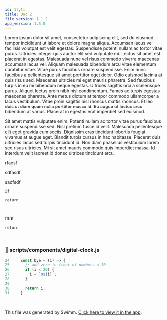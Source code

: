 ```yaml
---
id: 1tyti
title: Doc 2
file_version: 1.1.2
app_version: 1.5.0
---
```


Lorem ipsum dolor sit amet, consectetur adipiscing elit, sed do eiusmod tempor incididunt ut labore et dolore magna aliqua. Accumsan lacus vel facilisis volutpat est velit egestas. Suspendisse potenti nullam ac tortor vitae purus. Ultricies integer quis auctor elit sed vulputate mi. Lectus sit amet est placerat in egestas. Malesuada nunc vel risus commodo viverra maecenas accumsan lacus vel. Aliquam malesuada bibendum arcu vitae elementum curabitur vitae. Vitae purus faucibus ornare suspendisse. Enim nunc faucibus a pellentesque sit amet porttitor eget dolor. Odio euismod lacinia at quis risus sed. Maecenas ultricies mi eget mauris pharetra. Sed faucibus turpis in eu mi bibendum neque egestas. Ultrices sagittis orci a scelerisque purus. Aliquet lectus proin nibh nisl condimentum. Fames ac turpis egestas maecenas pharetra. Ante metus dictum at tempor commodo ullamcorper a lacus vestibulum. Vitae proin sagittis nisl rhoncus mattis rhoncus. Et leo duis ut diam quam nulla porttitor massa id. Eu augue ut lectus arcu bibendum at varius. Placerat in egestas erat imperdiet sed euismod.

Sit amet mattis vulputate enim. Potenti nullam ac tortor vitae purus faucibus ornare suspendisse sed. Nisl pretium fusce id velit. Malesuada pellentesque elit eget gravida cum sociis. Dignissim cras tincidunt lobortis feugiat vivamus at augue eget. Blandit turpis cursus in hac habitasse. Placerat duis ultricies lacus sed turpis tincidunt id. Non diam phasellus vestibulum lorem sed risus ultricies. Mi sit amet mauris commodo quis imperdiet massa. Id interdum velit laoreet id donec ultrices tincidunt arcu.

rfaesf

sdfasdf

sadfsdf

`if`<swm-token data-swm-token=":scripts/components/digital-clock.js:26:1:1:`  if (i &lt; 20) {`"/>

`return`<swm-token data-swm-token=":scripts/components/digital-clock.js:30:1:1:`  return i;`"/>

<br/>

fffdf

`return`<swm-token data-swm-token=":scripts/components/digital-clock.js:30:1:1:`  return i;`"/>

<!-- empty line --><br/>
<!-- NOTE-swimm-snippet: the lines below link your snippet to Swimm -->
### 📄 scripts/components/digital-clock.js
```javascript
24     const bye = (i) => {
25       // add zero in front of numbers < 10
26       if (i < 20) {
27         i = `0${i}`;
28       }
29       
30       return i;
31     }
```

<br/>

This file was generated by Swimm. [Click here to view it in the app](https://swimm-web-app.web.app/repos/Z2l0aHViJTNBJTNBc21hcnQtbWlycm9yJTNBJTNBSWRpdFllZ2VyU3dpbW0=/docs/1tyti).
